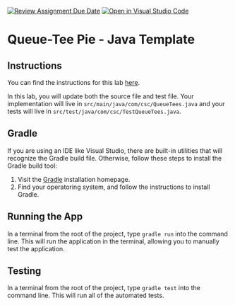 [![Review Assignment Due Date](https://classroom.github.com/assets/deadline-readme-button-22041afd0340ce965d47ae6ef1cefeee28c7c493a6346c4f15d667ab976d596c.svg)](https://classroom.github.com/a/k-MOsbHr)
[![Open in Visual Studio Code](https://classroom.github.com/assets/open-in-vscode-2e0aaae1b6195c2367325f4f02e2d04e9abb55f0b24a779b69b11b9e10269abc.svg)](https://classroom.github.com/online_ide?assignment_repo_id=17305311&assignment_repo_type=AssignmentRepo)
# Queue-Tee Pie - Java Template

## Instructions

You can find the instructions for this lab [here](https://cyrusvandrevala.com/teaching/csc/214/labs/queue-tee-pie.html).

In this lab, you will update both the source file and test file. Your implementation will live in `src/main/java/com/csc/QueueTees.java` and your tests will live in `src/test/java/com/csc/TestQueueTees.java`.

## Gradle

If you are using an IDE like Visual Studio, there are built-in utilities that will recognize the Gradle build file. Otherwise, follow these steps to install the Gradle build tool:

1. Visit the [Gradle](https://gradle.org/install/) installation homepage.
2. Find your operatoring system, and follow the instructions to install Gradle.

## Running the App

In a terminal from the root of the project, type `gradle run` into the command line. This will run the application in the terminal, allowing you to manually test the application.

## Testing

In a terminal from the root of the project, type `gradle test` into the command line. This will run all of the automated tests.
